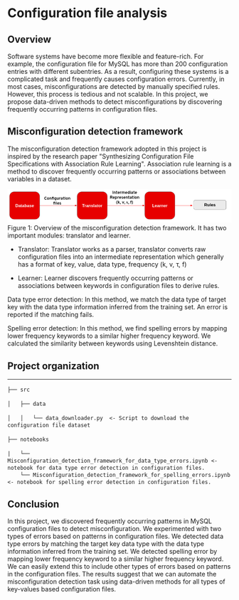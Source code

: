 # Configuration file analysis

## Overview

Software systems have become more flexible and feature-rich. For example, the configuration file for MySQL has more than 200 configuration entries with different subentries.  As a result, configuring these systems is a complicated task and frequently causes configuration errors. Currently, in most cases, misconfigurations are detected by manually specified rules. However, this process is tedious and not scalable. In this project, we propose data-driven methods to detect misconfigurations by discovering frequently occurring patterns in configuration files. 

## Misconfiguration detection framework

The misconfiguration detection framework adopted in this project is inspired by the research paper "Synthesizing Configuration File Specifications with Association Rule Learning". Association rule learning is a method to discover frequently occurring patterns or associations between variables in a dataset. 

![image alt text](notebooks/images/framework.png)Figure 1: Overview of the misconfiguration detection framework. It has two important modules: translator and learner. 

* Translator: Translator works as a parser, translator converts raw configuration files into an intermediate representation which generally has a format of key, value, data type, frequency (k, v, τ, f)

* Learner: Learner discovers frequently occurring patterns or associations between keywords in configuration files to derive rules.

Data type error detection:  In this method, we match the data type of target key with the data type information inferred from the training set. An error is reported if the matching fails.

Spelling error detection: In this method, we find spelling errors by mapping lower frequency keywords to a similar higher frequency keyword. We calculated the similarity between keywords using Levenshtein distance. 

## Project organization

------------

    ├── src                

    │   ├── data

    │   │   └── data_downloader.py  <- Script to download the configuration file dataset

    ├── notebooks          

    |	└── Misconfiguration_detection_framework_for_data_type_errors.ipynb <- notebook for data type error detection in configuration files.
    	└── Misconfiguration_detection_framework_for_spelling_errors.ipynb <- notebook for spelling error detection in configuration files.

## Conclusion

In this project, we discovered frequently occurring patterns in MySQL configuration files to detect misconfiguration. We experimented with two types of errors based on patterns in configuration files.  We detected data type errors by matching the target key data type with the data type information inferred from the training set. We detected spelling error by mapping lower frequency keyword to a similar higher frequency keyword. We can easily extend this to include other types of errors based on patterns in the configuration files. The results suggest that we can automate the misconfiguration detection task using data-driven methods for all types of key-values based configuration files. 

